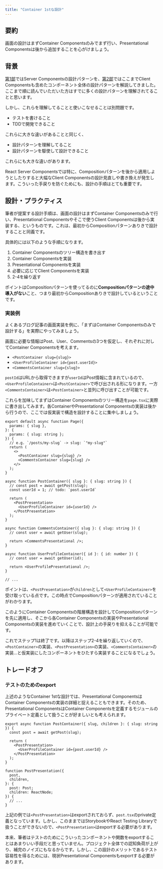 ```yaml
---
title: "Container 1stな設計"
---
```


## 要約

画面の設計はまずContainer Componentsのみでまず行い、Presentational Componentsは後から追加することを心がけましょう。

## 背景

[第1部](part_1)ではServer Componentsの設計パターンを、[第2部](part_2)ではここまでClient Componentsも含めたコンポーネント全体の設計パターンを解説してきました。ここまで順に読んでいただいた方はすでに多くの設計パターンを理解されてることと思います。

しかし、これらを理解してることと使いこなせることは別問題です。

- テストを書けること
- TDDで開発できること

これらに大きな違いがあることと同じく、

- 設計パターンを理解してること
- 設計パターンを駆使して設計できること

これらにも大きな違いがあります。

React Server Componentsでは特に、Compositionパターンを後から適用しようとしたりすると大幅なClient Componentsの設計見直しや書き換えが発生します。こういった手戻りを防ぐためにも、設計の手順はとても重要です。

## 設計・プラクティス

筆者が提案する設計手順は、画面の設計はまずContainer Componentsのみで行い、Presentational Componentsやそこで使うClient Componentsは後から実装する、というものです。これは、最初からCompositionパターンありきで設計することと同義です。

具体的には以下のような手順になります。

1. Container Componentsのツリー構造を書き出す
2. Container Componentsを実装
3. Presentational Componentsを実装
4. 必要に応じてClient Componentsを実装
5. 2-4を繰り返す

ポイントはCompositionパターンを使ってるのに**Compositionパターンの途中導入がない**こと、つまり最初からCompositionありきで設計しているということです。

### 実装例

よくあるブログ記事の画面実装を例に、「まずはContainer Componentsのみで設計する」を実際にやってみましょう。

画面に必要な情報はPost、User、Commentsの3つを仮定し、それぞれに対してContainer Componentsを考えます。

- `<PostContainer slug={slug}>`
- `<UserProfileContainer id={post.userId}>`
- `<CommentsContainer slug={slug}>`

`postId`はURLから取得できますが`userId`はPost情報に含まれているので、`<UserProfileContainer>`は`<PostContainer>`で呼び出される形になります。一方`<CommentsContainer>`は`<PostContainer>`と並列に呼び出すことが可能です。

これらを加味してまずはContainer Componentsのツリー構造を`page.tsx`に実際に書き出してみます。各ContainerやPresentational Componentsの実装は後から行うので、ここでは仮実装で構造を設計することに集中しましょう。

```tsx
export default async function Page({
  params: { slug },
}: {
  params: { slug: string };
}) {
  // e.g. `/posts/my-slug` -> slug: `"my-slug"`
  return (
    <>
      <PostContainer slug={slug} />
      <CommentsContainer slug={slug} />
    </>
  );
}

async function PostContainer({ slug }: { slug: string }) {
  // const post = await getPost(slug);
  const userId = 1; // todo: `post.userId`

  return (
    <PostPresentation>
      <UserProfileContainer id={userId} />
    </PostPresentation>
  );
}

async function CommentsContainer({ slug }: { slug: string }) {
  // const user = await getUser(slug);

  return <CommentsPresentational />;
}

async function UserProfileContainer({ id }: { id: number }) {
  // const user = await getUser(id);

  return <UserProfilePresentational />;
}

// ...
```

ポイントは、`<PostPresentation>`が`children`として`<UserProfileContainer>`を受け取っている点です。この時点でCompositionパターンが適用されていることがわかります。

このようにContainer Componentsの階層構造を設計してCompositionパターンを先に適用し、そこから各Container Componentsの実装やPresentational Componentsの実装を進めていくことで、設計上の手戻りを抑えることが可能です。

これでステップ1は終了です。以降はステップ2-4を繰り返していくので、`<PostContainer>`の実装、`<PostPresentation>`の実装、`<CommentsContainer>`の実装...と仮実装にしたコンポーネントをひたすら実装することになるでしょう。

## トレードオフ

### テストのためのexport

上述のようなContainer 1stな設計では、Presentational ComponentsはContainer Componentsの実装の詳細と捉えることもできます。そのため、Presentational ComponentsはContainer Componentsを定義するモジュールのプライベート定義として扱うことが好ましいとも考えられます。

```tsx :app/post.tsx
export async function PostContainer({ slug, children }: { slug: string }) {
  const post = await getPost(slug);

  return (
    <PostPresentation>
      <UserProfileContainer id={post.userId} />
    </PostPresentation>
  );
}

function PostPresentation({
  post,
  children,
}: {
  post: Post;
  children: ReactNode;
}) {
  // ...
}
```

上記の例では`<PostPresentation>`はexportされておらず、`post.tsx`のprivate定義となっています。しかし、このままではStorybookやReact Testing Libraryで扱うことができないので、`<PostPresentation>`はexportする必要があります。

本来、筆者はテストのためにこういったコンポーネントや関数をexportすることはあまりいい手段だと思っていません。プロジェクト全体での認知負荷が上がり、補完のノイズにもなるからです。しかし、この設計のメリットであるテスト容易性を得るためには、現状Presentational Componentsもexportする必要があります。
